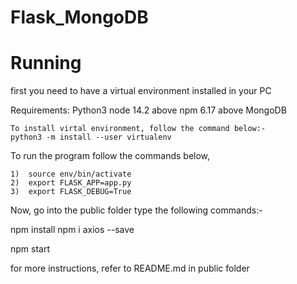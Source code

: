# Flask_MongoDB

# Running

first you need to have a virtual environment installed in your PC

Requirements:
    Python3 
    node 14.2 above
    npm 6.17 above
    MongoDB

    To install virtal environment, follow the command below:-
    python3 -m install --user virtualenv

To run the program follow the commands below,

    1)  source env/bin/activate
    2)  export FLASK_APP=app.py
    3)  export FLASK_DEBUG=True

Now, go into the public folder type the following commands:-

npm install
npm i axios --save

npm start 

for more instructions, refer to README.md in public folder
